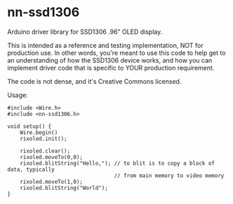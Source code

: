 # nn-ssd1306

Arduino driver library for SSD1306 .96" OLED display.

This is intended as a reference and testing implementation, NOT for production use.
In other words, you're meant to use this code to help get to an understanding of how the
SSD1306 device works, and how you can implement driver code 
that is specific to YOUR production requirement.

The code is not dense, and it's Creative Commons licensed.

Usage:

```
#include <Wire.h>
#include <nn-ssd1306.h>

void setup() {
    Wire.begin()
    rixoled.init();
    
    rixoled.clear();
    rixoled.moveTo(0,0);
    rixoled.blitString("Hello,"); // to blit is to copy a block of data, typically
                                  // from main memory to video memory
    rixoled.moveTo(1,0);
    rixoled.blitString("World");
}

```
